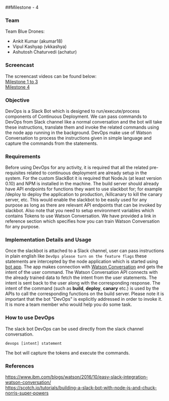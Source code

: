 ##Milestone - 4

### Team
Team Blue Drones:
 - Ankit Kumar (akumar18) 
 - Vipul Kashyap (vkkashya)
 - Ashutosh Chaturvedi (achatur)

### Screencast
The screencast videos can be found below:
<br>
[Milestone 1 to 3](https://youtu.be/kq_FXcvgwno)
<br>
[Milestone 4](https://youtu.be/NnV-fjyhLJs)

### Objective  
DevOps is a Slack Bot which is designed to run/execute/process components of Continuous Deployment. We can pass commands to DevOps from Slack channel like a normal conversation and the bot will take these instructions, translate them and invoke the related commands using the node app running in the background. DevOps make use of Watson Conversation to process the instructions given in simple language and capture the commands from the statements.

### Requirements  
Before using DevOps for any activity, it is required that all the related pre-requisites related to continuous deployment are already setup in the system. For the custom SlackBot it is required that NodeJs (at least version 0.10) and NPM is installed in the machine. The build server should already have API endpoints for functions they want to use slackbot for; for example /deploy to deploy the application to production, /killcanary to kill the canary server, etc. This would enable the slackbot to be easily used for any purpose as long as there are relevant API endpoints that can be invoked by slackbot. Also note that you need to setup environment variables which contains Tokens to use Watson Conversation. We have provided a link in reference section which specifies how you can train Watson Conversation for any purpose.

### Implementation Details and Usage   
Once the slackbot is attached to a Slack channel, user can pass instructions in plain english like ```DevOps please turn on the feature flags``` these statements are intercepted by the node application which is started using [bot app](https://github.com/ankitkumar93/DevOps-Project/blob/m4/slackbot/bot.js). The app makes connection with [Watson Conversation](https://github.com/ankitkumar93/DevOps-Project/blob/m4/slackbot/watson-services/conversation.js) and gets the intent of the user command. The Watson Conversation API connects with the already trained data to fetch the intent from the user statements. The intent is sent back to the user along with the corresponding response. The intent of the command (such as **build**, **deploy**, **canary** etc.) is used by the APIs to call the corresponding functions on the build server. Please note it is important that the bot "DevOps" is explicitly addressed in order to invoke it. It is more a team member who would help you do some task.

### How to use DevOps  
The slack bot DevOps can be used directly from the slack channel conversation.
```
devops [intent] statement
```
The bot will capture the tokens and execute the commands.  

### References
https://www.ibm.com/blogs/watson/2016/10/easy-slack-integration-watson-conversation/  
https://scotch.io/tutorials/building-a-slack-bot-with-node-js-and-chuck-norris-super-powers

